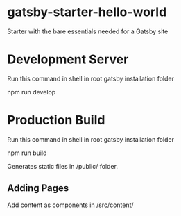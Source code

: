 # gatsby-starter-hello-world
Starter with the bare essentials needed for a Gatsby site

# Development Server

Run this command in shell in root gatsby installation folder

npm run develop

# Production Build

Run this command in shell in root gatsby installation folder

npm run build

Generates static files in /public/ folder.

## Adding Pages

Add content as components in /src/content/
